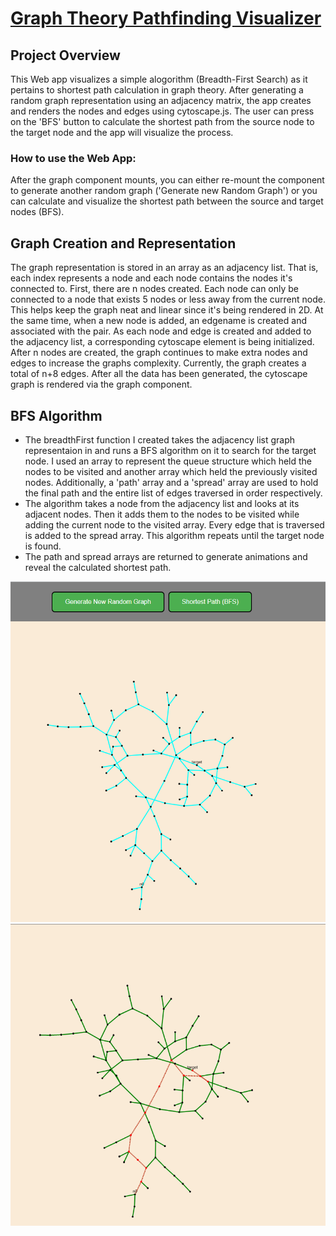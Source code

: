 # [Graph Theory Pathfinding Visualizer](https://pathfinding-visualizer-app.herokuapp.com/)
## Project Overview
This Web app visualizes a simple alogorithm (Breadth-First Search) as it pertains to shortest path calculation in graph theory. After generating a random graph representation using an adjacency matrix, the app creates and renders the nodes and edges using cytoscape.js. The user can press on the 'BFS' button to calculate the shortest path from the source node to the target node and the app will visualize the process. 

### How to use the Web App:
After the graph component mounts, you can either re-mount the component to generate another random graph ('Generate new Random Graph') or you can calculate and visualize the shortest path between the source and target nodes (BFS).

## Graph Creation and Representation
The graph representation is stored in an array as an adjacency list. That is, each index represents a node and each node contains the nodes it's connected to. First, there are n nodes created. Each node can only be connected to a node that exists 5 nodes or less away from the current node. This helps keep the graph neat and linear since it's being rendered in 2D. At the same time, when a new node is added, an edgename is created and associated with the pair. As each node and edge is created and added to the adjacency list, a corresponding cytoscape element is being initialized. After n nodes are created, the graph continues to make extra nodes and edges to increase the graphs complexity. Currently, the graph creates a total of n+8 edges. After all the data has been generated, the cytoscape graph is rendered via the graph component.

## BFS Algorithm
* The breadthFirst function I created takes the adjacency list graph representaion in and runs a BFS algorithm on it to search for the target node. I used an array to represent the queue structure which held the nodes to be visited and another array which held the previously visited nodes. Additionally, a 'path' array and a 'spread' array are used to hold the final path and the entire list of edges traversed in order respectively. 
* The algorithm takes a node from the adjacency list and looks at its adjacent nodes. Then it adds them to the nodes to be visited while adding the current node to the visited array. Every edge that is traversed is added to the spread array. This algorithm repeats until the target node is found. 
* The path and spread arrays are returned to generate animations and reveal the calculated shortest path.

![alt text](https://github.com/danteairdharris/PathfindingVisualizer/blob/main/app_gen.png)
![alt text](https://github.com/danteairdharris/PathfindingVisualizer/blob/main/app_vis.png)
